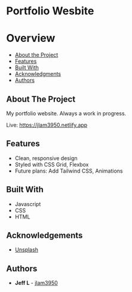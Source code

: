 <h1> Portfolio Wesbite </h1>

# Overview
- [About the Project](#about-the-project)
- [Features](#features)
- [Built With](#built-with)
- [Acknowledgments](#acknowledgments)
- [Authors](#authors)

## About The Project

My portfolio website. Always a work in progress. 

Live: https://jlam3950.netlify.app

## Features
- Clean, responsive design 
- Styled with CSS Grid, Flexbox 
- Future plans: Add Tailwind CSS, Animations 

## Built With 
* Javascript
* CSS 
* HTML

## Acknowledgements
- [Unsplash](https://www.unsplash.com)

## Authors
- **Jeff L** - [jlam3950](https://github.com/jlam3950)
